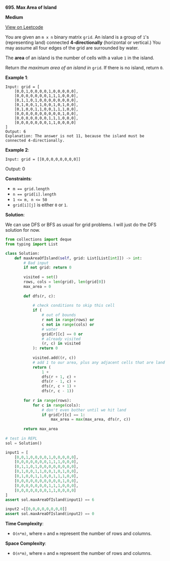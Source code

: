 **695. Max Area of Island**

**Medium**

[View on Leetcode](https://leetcode.com/problems/max-area-of-island/)

You are given an `m x n` binary matrix `grid`. An island is a group of `1`'s (representing land) connected **4-directionally** (horizontal or vertical.) You may assume all four edges of the grid are surrounded by water.

The **area** of an island is the number of cells with a value `1` in the island.

Return *the maximum area of an island in* `grid`. If there is no island, return `0`.

**Example 1**:

>
    Input: grid = [
        [0,0,1,0,0,0,0,1,0,0,0,0,0],
        [0,0,0,0,0,0,0,1,1,1,0,0,0],
        [0,1,1,0,1,0,0,0,0,0,0,0,0],
        [0,1,0,0,1,1,0,0,1,0,1,0,0],
        [0,1,0,0,1,1,0,0,1,1,1,0,0],
        [0,0,0,0,0,0,0,0,0,0,1,0,0],
        [0,0,0,0,0,0,0,1,1,1,0,0,0],
        [0,0,0,0,0,0,0,1,1,0,0,0,0]
    ]
    Output: 6
    Explanation: The answer is not 11, because the island must be connected 4-directionally.

**Example 2**:

>
    Input: grid = [[0,0,0,0,0,0,0,0]]
Output: 0

**Constraints**:

- `m == grid.length`
- `n == grid[i].length`
- `1 <= m, n <= 50`
- `grid[i][j]` is either `0` or `1`.

**Solution**:

We can use DFS or BFS as usual for grid problems. I will just do the DFS solution for now.

```python
from collections import deque
from typing import List

class Solution:
    def maxAreaOfIsland(self, grid: List[List[int]]) -> int:
        # Bad input
        if not grid: return 0
        
        visited = set()
        rows, cols = len(grid), len(grid[0])
        max_area = 0
        
        def dfs(r, c):
            
            # check conditions to skip this cell
            if (
                # out of bounds
                r not in range(rows) or
                c not in range(cols) or
                # water
                grid[r][c] == 0 or
                # already visited
                (r, c) in visited
            ): return 0
            
            visited.add((r, c))
            # add 1 to our area, plus any adjacent cells that are land
            return (
                1 +
                dfs(r + 1, c) +
                dfs(r - 1, c) +
                dfs(r, c + 1) +
                dfs(r, c - 1))
            
        for r in range(rows):
            for c in range(cols):
                # don't even bother until we hit land
                if grid[r][c] == 1:
                    max_area = max(max_area, dfs(r, c))
                
        return max_area
    
# test in REPL
sol = Solution()

input1 = [
    [0,0,1,0,0,0,0,1,0,0,0,0,0],
    [0,0,0,0,0,0,0,1,1,1,0,0,0],
    [0,1,1,0,1,0,0,0,0,0,0,0,0],
    [0,1,0,0,1,1,0,0,1,0,1,0,0],
    [0,1,0,0,1,1,0,0,1,1,1,0,0],
    [0,0,0,0,0,0,0,0,0,0,1,0,0],
    [0,0,0,0,0,0,0,1,1,1,0,0,0],
    [0,0,0,0,0,0,0,1,1,0,0,0,0]
]
assert sol.maxAreaOfIsland(input1) == 6

input2 =[[0,0,0,0,0,0,0,0]]
assert sol.maxAreaOfIsland(input2) == 0
```

**Time Complexity**:

- `O(n*m)`, where `n` and `m` represent the number of rows and columns.

**Space Complexity**:

- `O(n*m)`, where `n` and `m` represent the number of rows and columns.
